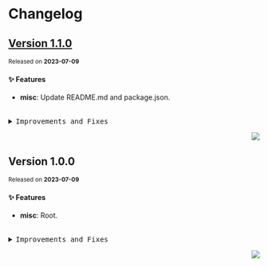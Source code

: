 <a name="readme-top"></a>

# Changelog

## [Version&nbsp;1.1.0](https://github.com/lobehub/dumi-theme-lobehub/compare/v1.0.0...v1.1.0)
<sup>Released on **2023-07-09**</sup>


#### ✨ Features

- **misc**: Update README.md and package.json.


<br/>



<details>
<summary><kbd>Improvements and Fixes</kbd></summary>



#### What's improved

* **misc**: Update README.md and package.json ([685cca5](https://github.com/lobehub/dumi-theme-lobehub/commit/685cca5))

</details>


<div align="right">

[![](https://img.shields.io/badge/-BACK_TO_TOP-151515?style=flat-square)](#readme-top)

</div>

## Version&nbsp;1.0.0
<sup>Released on **2023-07-09**</sup>


#### ✨ Features

- **misc**: Root.


<br/>



<details>
<summary><kbd>Improvements and Fixes</kbd></summary>



#### What's improved

* **misc**: Root ([6e60bc5](https://github.com/lobehub/dumi-theme-lobehub/commit/6e60bc5))

</details>


<div align="right">

[![](https://img.shields.io/badge/-BACK_TO_TOP-151515?style=flat-square)](#readme-top)

</div>
